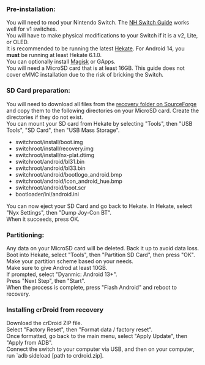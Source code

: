 ### Pre-installation:
You will need to mod your Nintendo Switch. The [NH Switch Guide](https://nh-server.github.io/switch-guide/) works well for v1 switches.  
You will have to make physical modifications to your Switch if it is a v2, Lite, or OLED.  
It is recommended to be running the latest [Hekate](https://github.com/CTCaer/hekate/releases/latest). For Android 14, you **must** be running at least Hekate 6.1.0.  
You can optionally install [Magisk](https://github.com/topjohnwu/Magisk/releases/latest) or GApps.  
You will need a MicroSD card that is at least 16GB. This guide does not cover eMMC installation due to the risk of bricking the Switch.  

### SD Card preparation:
You will need to download all files from the [recovery folder on SourceForge](https://sourceforge.net/projects/crdroid/files/nx_tab/10.x/recovery/) and copy them to the following directories on your MicroSD card. Create the directories if they do not exist.  
You can mount your SD card from Hekate by selecting "Tools", then "USB Tools", "SD Card", then "USB Mass Storage".
- switchroot/install/boot.img
- switchroot/install/recovery.img
- switchroot/install/nx-plat.dtimg
- switchroot/android/bl31.bin
- switchroot/android/bl33.bin
- switchroot/android/bootlogo_android.bmp
- switchroot/android/icon_android_hue.bmp
- switchroot/android/boot.scr
- bootloader/ini/android.ini

You can now eject your SD Card and go back to Hekate. In Hekate, select "Nyx Settings", then "Dump Joy-Con BT".  
When it succeeds, press OK.  

### Partitioning:
Any data on your MicroSD card will be deleted. Back it up to avoid data loss. 
Boot into Hekate, select "Tools", then "Partition SD Card", then press "OK".  
Make your partition scheme based on your needs.  
Make sure to give Androd at least 10GB.  
If prompted, select "Dyanmic: Android 13+".  
Press "Next Step", then "Start".  
When the process is complete, press "Flash Android" and reboot to recovery.

### Installing crDroid from recovery
Download the crDroid ZIP file.  
Select "Factory Reset", then "Format data / factory reset".  
Once formatted, go back to the main menu, select "Apply Update", then "Apply from ADB".  
Connect the switch to your computer via USB, and then on your computer, run `adb sideload [path to crdroid.zip].
